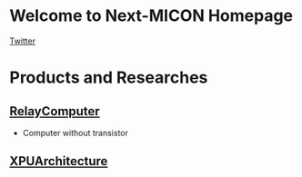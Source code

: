 # Welcome to Next-MICON Homepage

[Twitter](https://twitter.com/Next_MICON)

# Products and Researches

## [RelayComputer](./RelayComputer/index.md)

- Computer without transistor

## [XPUArchitecture](./XPUArchitecture/index.md)
